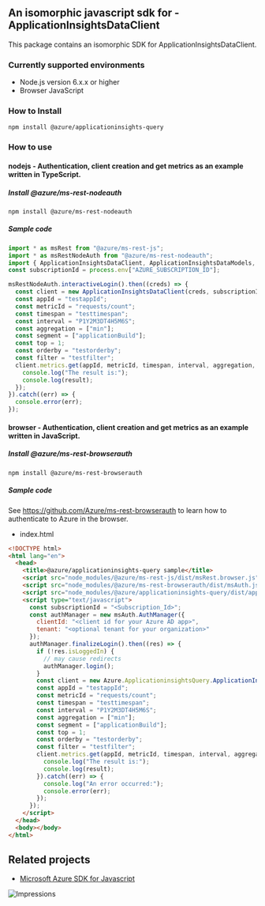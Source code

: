 ## An isomorphic javascript sdk for - ApplicationInsightsDataClient

This package contains an isomorphic SDK for ApplicationInsightsDataClient.

### Currently supported environments

- Node.js version 6.x.x or higher
- Browser JavaScript

### How to Install

```
npm install @azure/applicationinsights-query
```

### How to use

#### nodejs - Authentication, client creation and get metrics as an example written in TypeScript.

##### Install @azure/ms-rest-nodeauth

```
npm install @azure/ms-rest-nodeauth
```

##### Sample code

```ts
import * as msRest from "@azure/ms-rest-js";
import * as msRestNodeAuth from "@azure/ms-rest-nodeauth";
import { ApplicationInsightsDataClient, ApplicationInsightsDataModels, ApplicationInsightsDataMappers } from "@azure/applicationinsights-query";
const subscriptionId = process.env["AZURE_SUBSCRIPTION_ID"];

msRestNodeAuth.interactiveLogin().then((creds) => {
  const client = new ApplicationInsightsDataClient(creds, subscriptionId);
  const appId = "testappId";
  const metricId = "requests/count";
  const timespan = "testtimespan";
  const interval = "P1Y2M3DT4H5M6S";
  const aggregation = ["min"];
  const segment = ["applicationBuild"];
  const top = 1;
  const orderby = "testorderby";
  const filter = "testfilter";
  client.metrics.get(appId, metricId, timespan, interval, aggregation, segment, top, orderby, filter).then((result) => {
    console.log("The result is:");
    console.log(result);
  });
}).catch((err) => {
  console.error(err);
});
```

#### browser - Authentication, client creation and get metrics as an example written in JavaScript.

##### Install @azure/ms-rest-browserauth

```
npm install @azure/ms-rest-browserauth
```

##### Sample code

See https://github.com/Azure/ms-rest-browserauth to learn how to authenticate to Azure in the browser.

- index.html
```html
<!DOCTYPE html>
<html lang="en">
  <head>
    <title>@azure/applicationinsights-query sample</title>
    <script src="node_modules/@azure/ms-rest-js/dist/msRest.browser.js"></script>
    <script src="node_modules/@azure/ms-rest-browserauth/dist/msAuth.js"></script>
    <script src="node_modules/@azure/applicationinsights-query/dist/applicationinsights-query.js"></script>
    <script type="text/javascript">
      const subscriptionId = "<Subscription_Id>";
      const authManager = new msAuth.AuthManager({
        clientId: "<client id for your Azure AD app>",
        tenant: "<optional tenant for your organization>"
      });
      authManager.finalizeLogin().then((res) => {
        if (!res.isLoggedIn) {
          // may cause redirects
          authManager.login();
        }
        const client = new Azure.ApplicationinsightsQuery.ApplicationInsightsDataClient(res.creds, subscriptionId);
        const appId = "testappId";
        const metricId = "requests/count";
        const timespan = "testtimespan";
        const interval = "P1Y2M3DT4H5M6S";
        const aggregation = ["min"];
        const segment = ["applicationBuild"];
        const top = 1;
        const orderby = "testorderby";
        const filter = "testfilter";
        client.metrics.get(appId, metricId, timespan, interval, aggregation, segment, top, orderby, filter).then((result) => {
          console.log("The result is:");
          console.log(result);
        }).catch((err) => {
          console.log("An error occurred:");
          console.error(err);
        });
      });
    </script>
  </head>
  <body></body>
</html>
```

## Related projects

- [Microsoft Azure SDK for Javascript](https://github.com/Azure/azure-sdk-for-js)


![Impressions](https://azure-sdk-impressions.azurewebsites.net/api/impressions/azure-sdk-for-js/sdk/applicationinsights/applicationinsights-query/README.png)
